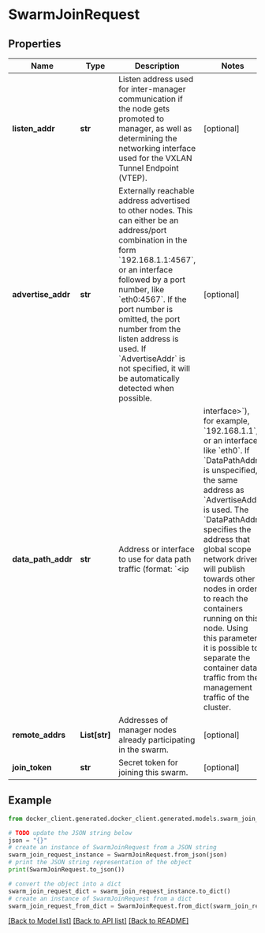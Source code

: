 # SwarmJoinRequest


## Properties

Name | Type | Description | Notes
------------ | ------------- | ------------- | -------------
**listen_addr** | **str** | Listen address used for inter-manager communication if the node gets promoted to manager, as well as determining the networking interface used for the VXLAN Tunnel Endpoint (VTEP).  | [optional] 
**advertise_addr** | **str** | Externally reachable address advertised to other nodes. This can either be an address/port combination in the form &#x60;192.168.1.1:4567&#x60;, or an interface followed by a port number, like &#x60;eth0:4567&#x60;. If the port number is omitted, the port number from the listen address is used. If &#x60;AdvertiseAddr&#x60; is not specified, it will be automatically detected when possible.  | [optional] 
**data_path_addr** | **str** | Address or interface to use for data path traffic (format: &#x60;&lt;ip|interface&gt;&#x60;), for example,  &#x60;192.168.1.1&#x60;, or an interface, like &#x60;eth0&#x60;. If &#x60;DataPathAddr&#x60; is unspecified, the same address as &#x60;AdvertiseAddr&#x60; is used.  The &#x60;DataPathAddr&#x60; specifies the address that global scope network drivers will publish towards other nodes in order to reach the containers running on this node. Using this parameter it is possible to separate the container data traffic from the management traffic of the cluster.  | [optional] 
**remote_addrs** | **List[str]** | Addresses of manager nodes already participating in the swarm.  | [optional] 
**join_token** | **str** | Secret token for joining this swarm. | [optional] 

## Example

```python
from docker_client.generated.docker_client.generated.models.swarm_join_request import SwarmJoinRequest

# TODO update the JSON string below
json = "{}"
# create an instance of SwarmJoinRequest from a JSON string
swarm_join_request_instance = SwarmJoinRequest.from_json(json)
# print the JSON string representation of the object
print(SwarmJoinRequest.to_json())

# convert the object into a dict
swarm_join_request_dict = swarm_join_request_instance.to_dict()
# create an instance of SwarmJoinRequest from a dict
swarm_join_request_from_dict = SwarmJoinRequest.from_dict(swarm_join_request_dict)
```
[[Back to Model list]](../README.md#documentation-for-models) [[Back to API list]](../README.md#documentation-for-api-endpoints) [[Back to README]](../README.md)


